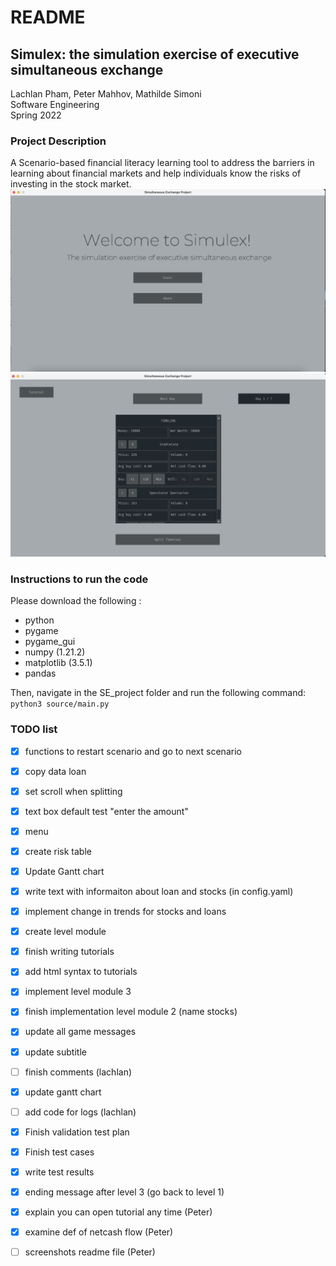 # README

## Simulex: the simulation exercise of executive simultaneous exchange

Lachlan Pham, Peter Mahhov, Mathilde Simoni <br/>
Software Engineering <br/>
Spring 2022 <br/>

### Project Description
A Scenario-based financial literacy learning tool to address the barriers in learning about financial markets and help individuals know the risks of investing in the stock market.
![Alt text](screenshots/screenshot1.jpg?raw=true "Menu")
![Alt text](screenshots/screenshot2.jpg?raw=true "Game")

### Instructions to run the code
Please download the following :
* python 
* pygame
* pygame_gui
* numpy (1.21.2)
* matplotlib (3.5.1)
* pandas 

Then, navigate in the SE_project folder and run the following command: `python3 source/main.py`

### TODO list
- [X] functions to restart scenario and go to next scenario
- [X] copy data loan
- [X] set scroll when splitting
- [X] text box default test "enter the amount"
- [X] menu 
- [X] create risk table
- [X] Update Gantt chart
- [X] write text with informaiton about loan and stocks (in config.yaml)
- [X] implement change in trends for stocks and loans
- [X] create level module
- [X] finish writing tutorials 
- [X] add html syntax to tutorials
- [X] implement level module 3
- [X] finish implementation level module 2 (name stocks)
- [X] update all game messages
- [X] update subtitle
- [ ] finish comments (lachlan)
- [X] update gantt chart
- [ ] add code for logs (lachlan)
- [X] Finish validation test plan
- [X] Finish test cases
- [X] write test results
- [X] ending message after level 3 (go back to level 1)
- [X] explain you can open tutorial any time (Peter)
- [X] examine def of netcash flow (Peter)
- [ ] screenshots readme file (Peter)

